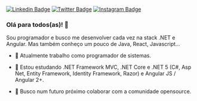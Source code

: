 
[![Linkedin Badge](https://img.shields.io/badge/-LinkedIn-blue?style=for-the-badge&logo=Linkedin&logoColor=white&link=https://www.linkedin.com/in/alessandro-tulioli/)](https://www.linkedin.com/in/eliezerzarpelao/)
[![Twitter Badge](https://img.shields.io/badge/-Twitter-1ca0f1?style=for-the-badge&labelColor=1ca0f1&logo=twitter&logoColor=white&link=https://twitter.com/TulioliAles)](https://twitter.com/TulioliAles)
[![Instagram Badge](https://img.shields.io/badge/-Instagram-C13584?style=for-the-badge&labelColor=C13584&logo=instagram&logoColor=white&link=https://www.instagram.com/tulioliales/)](https://www.instagram.com/tulioliales/)

### Olá para todos(as)! 👋

Sou programador e busco me desenvolver cada vez na stack .NET e Angular.
Mas também conheço um pouco de Java, React, Javascript...

- 🔭 Atualmente trabalho como programador de sistemas.

- 🌱 Estou estudando .NET Framework MVC, .NET Core e .NET 5 (C#, Asp Net, Entity Framework, Identity Framework, Razor) e Angular JS / Angular 2+.

- 👯 Busco num futuro próximo colaborar com a comunidade opensource.



 
 


